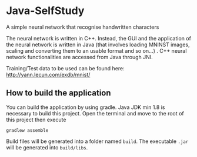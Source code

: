 # Java-SelfStudy
A simple neural network that recognise handwritten characters

The neural network is written in C++. Instead, the GUI and the application of the neural network is written in Java (that involves loading MNINST images, scaling and converting them to an usable format and so on...) . C++ neural network functionalities are accessed from Java through JNI. 

Training/Test data to be used can be found here: http://yann.lecun.com/exdb/mnist/

## How to build the application

You can build the application by using gradle. Java JDK min 1.8 is necessary to build this project.
Open the terminal and move to the root of this project then execute
```
gradlew assemble
```

Build files will be generated into a folder named ```build```. The executable ```.jar``` will be generated into ```build/libs```.


